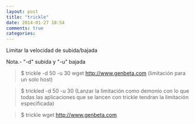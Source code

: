 ```yaml
---
layout: post
title: "trickle"
date: 2014-01-27 18:54
comments: true
categories: 
---
```

Limitar la velocidad de subida/bajada

Nota.- "-d" subida y "-u" bajada

>$ trickle -d 50 -u 30 wget http://www.genbeta.com (limitación para un solo host)

>$ trickled -d 50 -u 30 (Lanzar la limitación como demonio con lo que todas las aplicaciones que se lancen con trickle tendran la limitación especificada)

>$ trickle wget http://www.genbeta.com 

